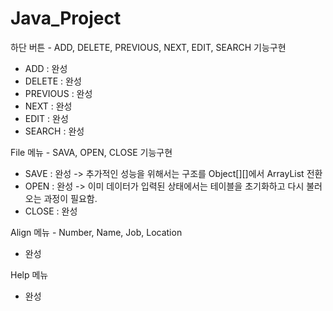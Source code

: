 # Java_Project

하단 버튼 - ADD, DELETE, PREVIOUS, NEXT, EDIT, SEARCH 기능구현

- ADD : 완성
- DELETE : 완성
- PREVIOUS : 완성
- NEXT :  완성
- EDIT : 완성
- SEARCH : 완성

File 메뉴 - SAVA, OPEN, CLOSE 기능구현

- SAVE : 완성 -> 추가적인 성능을 위해서는 구조를 Object[][]에서 ArrayList 전환
- OPEN : 완성 -> 이미 데이터가 입력된 상태에서는 테이블을 초기화하고 다시 불러오는 과정이 필요함.
- CLOSE : 완성

Align 메뉴 - Number, Name, Job, Location
- 완성

Help 메뉴
- 완성
